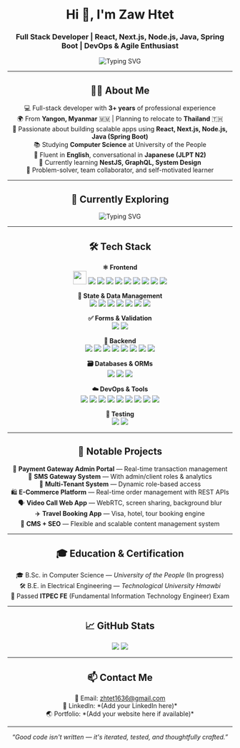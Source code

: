 <h1 align="center">Hi 👋, I'm Zaw Htet</h1>
<h3 align="center">Full Stack Developer | React, Next.js, Node.js, Java, Spring Boot | DevOps & Agile Enthusiast</h3>

<p align="center">
  <img src="https://readme-typing-svg.demolab.com?font=Fira+Code&pause=1000&center=true&width=500&lines=Frontend+%2F+Backend+Engineer;Full+Stack+JavaScript+Developer;React+%2B+Next.js+%2B+Spring+Boot;Always+Learning+New+Tech+%F0%9F%9A%80" alt="Typing SVG" />
</p>

---

<h2 align="center">👨‍💻 About Me</h2>

<p align="center">
💻 Full-stack developer with <strong>3+ years</strong> of professional experience <br/>
🌍 From <strong>Yangon, Myanmar</strong> 🇲🇲 | Planning to relocate to <strong>Thailand</strong> 🇹🇭 <br/>
🔧 Passionate about building scalable apps using <strong>React, Next.js, Node.js, Java (Spring Boot)</strong> <br/>
📚 Studying <strong>Computer Science</strong> at University of the People <br/>
💬 Fluent in <strong>English</strong>, conversational in <strong>Japanese (JLPT N2)</strong> <br/>
🌱 Currently learning <strong>NestJS, GraphQL, System Design</strong> <br/>
🧠 Problem-solver, team collaborator, and self-motivated learner <br/>
</p>

---

<h2 align="center">🤖 Currently Exploring</h2>

<p align="center">
  <img src="https://readme-typing-svg.demolab.com?font=Fira+Code&pause=1000&center=true&vCenter=true&width=500&lines=Learning+about+AI+%F0%9F%94%96;Machine+Learning+%F0%9F%92%BB;Deep+Learning+%F0%9F%94%8A;Large+Language+Models+%F0%9F%A7%A0+like+ChatGPT" alt="Typing SVG" />
</p>

---

<h2 align="center">🛠️ Tech Stack</h2>

<p align="center">
<b>⚛️ Frontend</b><br/>
<img src="https://img.shields.io/badge/JavaScript-F7DF1E?style=flat-square&logo=javascript&logoColor=black" height="30"/>
<img src="https://img.shields.io/badge/TypeScript-3178C6?style=flat-square&logo=typescript"/>
<img src="https://img.shields.io/badge/React-61DAFB?style=flat-square&logo=react"/>
<img src="https://img.shields.io/badge/Next.js-000000?style=flat-square&logo=next.js"/>
<img src="https://img.shields.io/badge/Vue.js-4FC08D?style=flat-square&logo=vue.js"/>
<img src="https://img.shields.io/badge/Tailwind_CSS-38B2AC?style=flat-square&logo=tailwind-css"/>
<img src="https://img.shields.io/badge/Bootstrap-7952B3?style=flat-square&logo=bootstrap"/>
<img src="https://img.shields.io/badge/MUI-007FFF?style=flat-square&logo=mui"/>
<img src="https://img.shields.io/badge/Ant_Design-1677FF?style=flat-square&logo=ant-design"/>
<img src="https://img.shields.io/badge/Shadcn/UI-8B5CF6?style=flat-square&logo=radix-ui"/>
</p>


<p align="center">
<b>🧠 State & Data Management</b><br/>
<img src="https://img.shields.io/badge/Redux-764ABC?style=flat-square&logo=redux"/>
<img src="https://img.shields.io/badge/Redux_Toolkit-764ABC?style=flat-square&logo=redux"/>
<img src="https://img.shields.io/badge/RTK_Query-FF4154?style=flat-square&logo=redux"/>
<img src="https://img.shields.io/badge/React_Query-FF4154?style=flat-square&logo=react-query"/>
<img src="https://img.shields.io/badge/TanStack_Query-FF4154?style=flat-square&logo=tanstack"/>
<img src="https://img.shields.io/badge/Zustand-000000?style=flat-square&logo=react"/>
<img src="https://img.shields.io/badge/SWR-000000?style=flat-square&logo=vercel"/>
</p>

<p align="center">
<b>✅ Forms & Validation</b><br/>
<img src="https://img.shields.io/badge/Zod-8B5CF6?style=flat-square&logo=zod"/>
<img src="https://img.shields.io/badge/React_Hook_Form-EC5990?style=flat-square&logo=reacthookform"/>
</p>

<p align="center">
<b>🧰 Backend</b><br/>
<img src="https://img.shields.io/badge/Node.js-339933?style=flat-square&logo=node.js"/>
<img src="https://img.shields.io/badge/Express.js-000000?style=flat-square&logo=express"/>
<img src="https://img.shields.io/badge/Java_SE-007396?style=flat-square&logo=java"/>
<img src="https://img.shields.io/badge/Java_EE-007396?style=flat-square&logo=java"/>
<img src="https://img.shields.io/badge/Spring_Boot-6DB33F?style=flat-square&logo=spring"/>
<img src="https://img.shields.io/badge/Firebase-FFCA28?style=flat-square&logo=firebase"/>
<img src="https://img.shields.io/badge/Socket.io-010101?style=flat-square&logo=socket.io"/>
<img src="https://img.shields.io/badge/WebRTC-333333?style=flat-square&logo=webrtc"/>
</p>

<p align="center">
<b>🗃️ Databases & ORMs</b><br/>
<img src="https://img.shields.io/badge/MongoDB-47A248?style=flat-square&logo=mongodb"/>
<img src="https://img.shields.io/badge/Mongoose-800000?style=flat-square&logo=mongoose"/>
<img src="https://img.shields.io/badge/MySQL-4479A1?style=flat-square&logo=mysql"/>
</p>

<p align="center">
<b>☁️ DevOps & Tools</b><br/>
<img src="https://img.shields.io/badge/AWS-232F3E?style=flat-square&logo=amazon-aws"/>
<img src="https://img.shields.io/badge/AWS_S3-569A31?style=flat-square&logo=amazon-aws"/>
<img src="https://img.shields.io/badge/Docker-2496ED?style=flat-square&logo=docker"/>
<img src="https://img.shields.io/badge/PM2-2B037A?style=flat-square&logo=npm"/>
<img src="https://img.shields.io/badge/Nginx-009639?style=flat-square&logo=nginx"/>
<img src="https://img.shields.io/badge/Apache-D22128?style=flat-square&logo=apache"/>
<img src="https://img.shields.io/badge/Git-F05032?style=flat-square&logo=git"/>
<img src="https://img.shields.io/badge/GitHub-181717?style=flat-square&logo=github"/>
<img src="https://img.shields.io/badge/VS_Code-007ACC?style=flat-square&logo=visual-studio-code"/>
</p>

<p align="center">
<b>🧪 Testing</b><br/>
<img src="https://img.shields.io/badge/Jest-C21325?style=flat-square&logo=jest"/>
<img src="https://img.shields.io/badge/React_Testing_Library-E33332?style=flat-square&logo=testing-library"/>
</p>

---

<h2 align="center">🧩 Notable Projects</h2>

<p align="center">
🔐 <strong>Payment Gateway Admin Portal</strong> — Real-time transaction management <br/>
📨 <strong>SMS Gateway System</strong> — With admin/client roles & analytics <br/>
🏢 <strong>Multi-Tenant System</strong> — Dynamic role-based access <br/>
🛍 <strong>E-Commerce Platform</strong> — Real-time order management with REST APIs <br/>
🗣 <strong>Video Call Web App</strong> — WebRTC, screen sharing, background blur <br/>
✈️ <strong>Travel Booking App</strong> — Visa, hotel, tour booking engine <br/>
🧾 <strong>CMS + SEO</strong> — Flexible and scalable content management system <br/>
</p>

---

<h2 align="center">🎓 Education & Certification</h2>

<p align="center">
🎓 B.Sc. in Computer Science — <em>University of the People</em> (In progress) <br/>
🛠 B.E. in Electrical Engineering — <em>Technological University Hmawbi</em> <br/>
🧠 Passed <strong>ITPEC FE</strong> (Fundamental Information Technology Engineer) Exam <br/>
</p>

---

<h2 align="center">📈 GitHub Stats</h2>

<p align="center">
  <img src="https://github-readme-stats.vercel.app/api?username=zawhtet1636&show_icons=true&theme=radical" />
  <img src="https://github-readme-streak-stats.herokuapp.com/?user=zawhtet1636&theme=radical" />
</p>

---

<h2 align="center">📫 Contact Me</h2>

<p align="center">
📧 Email: <a href="mailto:zhtet1636@gmail.com">zhtet1636@gmail.com</a> <br/>
💼 LinkedIn: *(Add your LinkedIn here)* <br/>
🌏 Portfolio: *(Add your website here if available)* <br/>
</p>

---

<p align="center"><i>“Good code isn't written — it's iterated, tested, and thoughtfully crafted.”</i></p>
